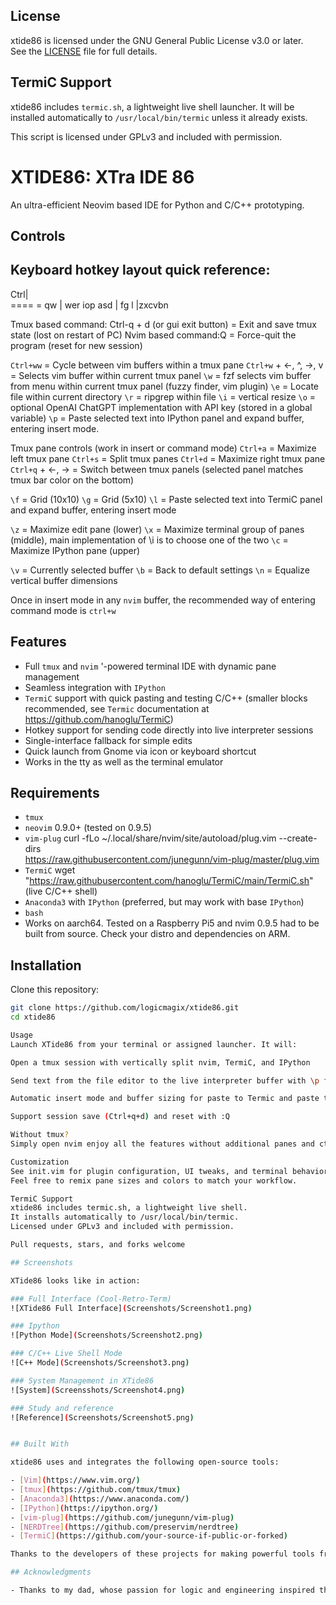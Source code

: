 
## License

xtide86 is licensed under the GNU General Public License v3.0 or later.  
See the [LICENSE](./LICENSE) file for full details.

## TermiC Support

xtide86 includes `termic.sh`, a lightweight live shell launcher. It will be installed automatically to `/usr/local/bin/termic` unless it already exists.

This script is licensed under GPLv3 and included with permission.

# XTIDE86: XTra IDE 86 

An ultra-efficient Neovim based IDE for Python and C/C++ prototyping.  

## Controls

## Keyboard hotkey layout quick reference:
Ctrl|\
====  =
qw  | wer        iop
asd | fg         l
|zxcvbn

Tmux based command: Ctrl-q + d (or gui exit button) = Exit and save tmux state (lost on restart of PC) 
Nvim based command:Q = Force-quit the program (reset for new session)

`Ctrl+ww` = Cycle between vim buffers within a tmux pane
`Ctrl+w` + <-, ^, ->, v = Selects vim buffer within current tmux panel
`\w` = fzf selects vim buffer from menu within current tmux panel (fuzzy finder, vim plugin)
`\e` = Locate file within current directory
`\r` = ripgrep within file
`\i` = vertical resize <NUMBER>
`\o` = optional OpenAI ChatGPT implementation with API key (stored in a global variable)
`\p` = Paste selected text into IPython panel and expand buffer, entering insert mode.

Tmux pane controls (work in insert or command mode)
`Ctrl+a` = Maximize left tmux pane
`Ctrl+s` = Split tmux panes
`Ctrl+d` = Maximize right tmux pane
`Ctrl+q`  + <-, -> = Switch between tmux panels (selected panel matches tmux bar color on the bottom)

`\f` = Grid (10x10)
`\g` = Grid (5x10)
`\l` = Paste selected text into TermiC panel and expand buffer, entering insert mode

`\z` = Maximize edit pane (lower)
`\x` = Maximize terminal group of panes (middle), main implementation of \i is to choose one of the two
`\c` = Maximize IPython pane (upper)

`\v` = Currently selected buffer
`\b` = Back to default settings
`\n` = Equalize vertical buffer dimensions

Once in insert mode in any ``nvim`` buffer, the recommended way of entering command mode is `ctrl+w`


## Features

- Full ``tmux`` and ``nvim`` '-powered terminal IDE with dynamic pane management
- Seamless integration with ``IPython``
- ``TermiC`` support with quick pasting and testing C/C++ (smaller blocks recommended, see ``Termic`` 
  documentation at https://github.com/hanoglu/TermiC)
- Hotkey support for sending code directly into live interpreter sessions
- Single-interface fallback for simple edits
- Quick launch from Gnome via icon or keyboard shortcut
- Works in the tty as well as the terminal emulator

## Requirements

- ``tmux``
- ``neovim`` 0.9.0+ (tested on 0.9.5)
- ``vim-plug`` curl -fLo ~/.local/share/nvim/site/autoload/plug.vim --create-dirs \
https://raw.githubusercontent.com/junegunn/vim-plug/master/plug.vim 
- ``TermiC`` wget "https://raw.githubusercontent.com/hanoglu/TermiC/main/TermiC.sh"  (live C/C++ shell)
- ``Anaconda3`` with ``IPython`` (preferred, but may work with base ``IPython``)
- ``bash``
- Works on aarch64. Tested on a Raspberry Pi5 and nvim 0.9.5 had to be built from source. Check your distro and dependencies on ARM. 

## Installation

Clone this repository:

```bash
git clone https://github.com/logicmagix/xtide86.git
cd xtide86

Usage
Launch XTide86 from your terminal or assigned launcher. It will:

Open a tmux session with vertically split nvim, TermiC, and IPython

Send text from the file editor to the live interpreter buffer with \p for ipython and \l for TermiC

Automatic insert mode and buffer sizing for paste to Termic and paste to IPython functions.

Support session save (Ctrl+q+d) and reset with :Q

Without tmux?
Simply open nvim enjoy all the features without additional panes and ctrl q + d, ctrl q + a, ctrl q + s, and ctrl q + d controls.

Customization
See init.vim for plugin configuration, UI tweaks, and terminal behavior.
Feel free to remix pane sizes and colors to match your workflow.

TermiC Support
xtide86 includes termic.sh, a lightweight live shell.
It installs automatically to /usr/local/bin/termic.
Licensed under GPLv3 and included with permission.

Pull requests, stars, and forks welcome 

## Screenshots

XTide86 looks like in action:

### Full Interface (Cool-Retro-Term)
![XTide86 Full Interface](Screenshots/Screenshot1.png)

### Ipython
![Python Mode](Screenshots/Screenshot2.png)

### C/C++ Live Shell Mode
![C++ Mode](Screenshots/Screenshot3.png)

### System Management in XTide86
![System](Screensshots/Screenshot4.png)

### Study and reference
![Reference](Screenshots/Screenshot5.png)


## Built With

xtide86 uses and integrates the following open-source tools:

- [Vim](https://www.vim.org/)
- [tmux](https://github.com/tmux/tmux)
- [Anaconda3](https://www.anaconda.com/)
- [IPython](https://ipython.org/)
- [vim-plug](https://github.com/junegunn/vim-plug)
- [NERDTree](https://github.com/preservim/nerdtree)
- [TermiC](https://github.com/your-source-if-public-or-forked)

Thanks to the developers of these projects for making powerful tools free and accessible.

## Acknowledgments

- Thanks to my dad, whose passion for logic and engineering inspired this project.
